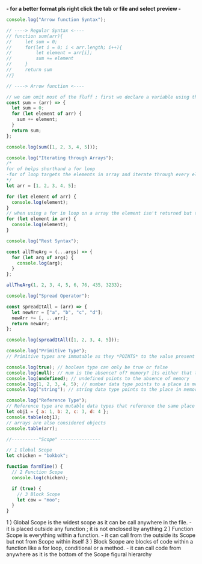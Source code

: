 **- for a better format pls right click the tab or file and select preview -**

```js
console.log("Arrow function Syntax");

// ----> Regular Syntax <----
// function sum(arr){
//     let sum = 0;
//     for(let i = 0; i < arr.length; i++){
//         let element = arr[i];
//         sum += element
//     }
//     return sum
//}
```

```js
// ----> Arrow function <----

// we can omit most of the fluff ; first we declare a variable using the const,let(you can use var or no keyword at all but thats a can of worms left alone)
const sum = (arr) => {
  let sum = 0;
  for (let element of arr) {
    sum += element;
  }
  return sum;
};

console.log(sum([1, 2, 3, 4, 5]));
```

```js
console.log("Iterating through Arrays");
/*
for of helps shorthand a for loop
-for of loop targets the elements in array and iterate through every element
*/
let arr = [1, 2, 3, 4, 5];

for (let element of arr) {
  console.log(element);
}
// when using a for in loop on a array the element isn't returned but the indices is
for (let element in arr) {
  console.log(element);
}
```

```js
console.log("Rest Syntax");

const allTheArg = (...args) => {
  for (let arg of args) {
    console.log(arg);
  }
};

allTheArg(1, 2, 3, 4, 5, 6, 76, 435, 3233);
```

```js
console.log("Spread Operator");

const spreadItAll = (arr) => {
  let newArr = ["a", "b", "c", "d"];
  newArr += [, ...arr];
  return newArr;
};

console.log(spreadItAll([1, 2, 3, 4, 5]));
```

```js
console.log("Primitive Type");
// Primitive types are immutable as they *POINTS* to the value present in the computer's memory

console.log(true); // boolean type can only be true or false
console.log(null); // num is the absence? of? memory? its either that there is no value or value was not there yet
console.log(undefined); // undefined points to the absence of memory
console.log(1, 2, 3, 4, 5); // number data type points to a place in memory where the value is at
console.log("string"); // string data type points to the place in memory where the value is store at
```

```js
console.log("Reference Type");
// Reference type are mutable data types that reference the same place in the computer's memory where the value can be reassigned
let obj1 = { a: 1, b: 2, c: 3, d: 4 };
console.table(obj1);
// arrays are also considered objects
console.table(arr);
```

```js
//----------"Scope" ---------------

// 1 Global Scope
let chicken = "bokbok";

function farmTime() {
  // 2 Function Scope
  console.log(chicken);

  if (true) {
    // 3 Block Scope
    let cow = "moo";
  }
}
```


1 ) Global Scope is the widest scope as it can be call anywhere in the file.
    - it is placed outside any function ; it is not enclosed by anything
2 ) Function Scope is everything within a function.
    - it can call from the outside its Scope but not from Scope within itself
3 ) Block Scope are blocks of code within a function like a for loop, conditional or a method.
    - it can call code from anywhere as it is the bottom of the Scope figural hierarchy
